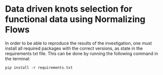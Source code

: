 # Data driven knots selection for functional data using Normalizing Flows

In order to be able to reproduce the results of the investigation, one must install all required packages with the correct versions, as state in the requirements txt file. This can be done by running the following command in the terminal:
```
pip install -r requirements.txt
```
